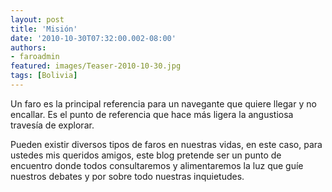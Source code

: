 ```yaml
---
layout: post
title: 'Misión'
date: '2010-10-30T07:32:00.002-08:00'
authors:
- faroadmin
featured: images/Teaser-2010-10-30.jpg
tags: [Bolivia]
---
```


Un faro es la principal referencia para un navegante que quiere llegar y no encallar. Es el punto de referencia que hace más ligera la angustiosa travesía de explorar.

Pueden existir diversos tipos de faros en nuestras vidas, en este caso, para ustedes mis queridos amigos, este blog pretende ser un punto de encuentro donde todos consultaremos y alimentaremos la luz que guíe nuestros debates y por sobre todo nuestras inquietudes.
